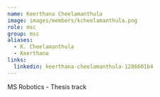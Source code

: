 ```yaml
---
name: Keerthana Cheelamanthula
image: images/members/kcheelamanthula.png
role: msc 
group: msc
aliases:
  - K. Cheelamanthula
  - Keerthana
links:
  linkedin: keerthana-cheelamanthula-1286601b4
---
```


MS Robotics - Thesis track
